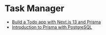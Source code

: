 # Task Manager

- [Build a Todo app with Next.js 13 and Prisma](https://docs.hanko.io/tutorials/nextjs-todo)
- [Introduction to Prisma with PostgreSQL](https://wanago.io/2021/03/29/api-nestjs-prisma-postgresql/)
